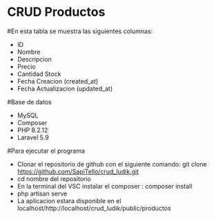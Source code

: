 # CRUD Productos

#En esta tabla se muestra las siguientes columnas:
- ID
- Nombre
- Descripcion
- Precio
- Cantidad Stock
- Fecha Creacion (created_at)
- Fecha Actualizacion  (updated_at)

#Base de datos
- MySQL
- Composer
- PHP 8.2.12
- Laravel 5.9

#Para ejecutar el programa
- Clonar el repositorio de github con el siguiente comando: git clone https://github.com/SapiTello/crud_ludik.git
- cd nombre del repositorio
- En la terminal del VSC instalar el composer : composer install
- php artisan serve
- La aplicacion estara disponible en el localhost/http://localhost/crud_ludik/public/productos


